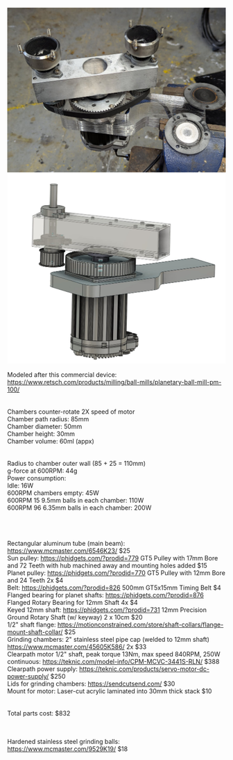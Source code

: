 ![Planetary ball mill photo](./planetary_ball_mill.jpg?raw=true "Planetary Ball Mill")<br>
![Planetary ball mill CAD](./ball_mill_CAD.jpg?raw=true "Planetary Ball Mill CAD")

Modeled after this commercial device:  https://www.retsch.com/products/milling/ball-mills/planetary-ball-mill-pm-100/<br>
<br><br>
Chambers counter-rotate 2X speed of motor<br>
Chamber path radius: 85mm<br>
Chamber diameter: 50mm<br>
Chamber height: 30mm<br>
Chamber volume:  60ml (appx)<br>
<br><br>
Radius to chamber outer wall (85 + 25 =  110mm)
<br>
g-force at 600RPM:  44g
<br>
Power consumption:<br>
Idle: 16W<br>
600RPM chambers empty: 45W<br>
600RPM 15 9.5mm balls in each chamber:  110W<br>
600RPM 96 6.35mm balls in each chamber:  200W<br>
<br><br><br>

Rectangular aluminum tube (main beam):  https://www.mcmaster.com/6546K23/  $25<br>
Sun pulley:  https://phidgets.com/?prodid=779   GT5 Pulley with 17mm Bore and 72 Teeth  with hub machined away and mounting holes added  $15<br>
Planet pulley: https://phidgets.com/?prodid=770 GT5 Pulley with 12mm Bore and 24 Teeth  2x $4<br>
Belt:  https://phidgets.com/?prodid=826  500mm GT5x15mm Timing Belt  $4<br>
Flanged bearing for planet shafts: https://phidgets.com/?prodid=876  Flanged Rotary Bearing for 12mm Shaft  4x $4<br>
Keyed 12mm shaft: https://phidgets.com/?prodid=731  12mm Precision Ground Rotary Shaft (w/ keyway)   2 x 10cm  $20<br>
1/2" shaft flange:  https://motionconstrained.com/store/shaft-collars/flange-mount-shaft-collar/   $25<br>
Grinding chambers:  2" stainless steel pipe cap (welded to 12mm shaft)  https://www.mcmaster.com/45605K586/   2x $33<br>
Clearpath motor 1/2" shaft,  peak torque 13Nm, max speed 840RPM, 250W continuous: https://teknic.com/model-info/CPM-MCVC-3441S-RLN/   $388<br>
Clearpath power supply:  https://teknic.com/products/servo-motor-dc-power-supply/  $250<br>
Lids for grinding chambers:  https://sendcutsend.com/  $30<br>
Mount for motor:  Laser-cut acrylic laminated into 30mm thick stack  $10<br>
<br><br>
Total parts cost:  $832<br>
<br><br>

Hardened stainless steel grinding balls:  https://www.mcmaster.com/9529K19/  $18<br>

